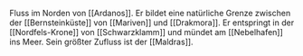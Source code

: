 Fluss im Norden von [[Ardanos]]. Er bildet eine natürliche Grenze zwischen der [[Bernsteinküste]] von [[Mariven]] und [[Drakmora]]. Er entspringt in der [[Nordfels-Krone]] von [[Schwarzklamm]] und mündet am [[Nebelhafen]] ins Meer. Sein größter Zufluss ist der [[Maldras]].